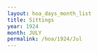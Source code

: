 ```yaml
---
layout: hoa_days_month_list
title: Sittings
year: 1924
month: JULY
permalink: /hoa/1924/Jul
---
```

